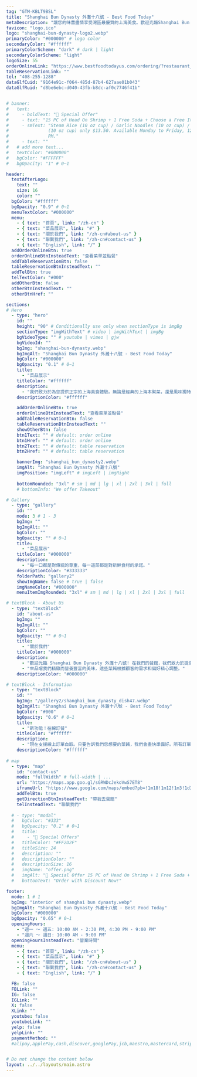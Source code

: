 ```yaml
---
tag: "GTM-KBLT9BSL"
title: "Shanghai Bun Dynasty 外灘十八號 - Best Food Today"
metaDescription: "讓您的味蕾盡情享受灣區最優質的上海美食。歡迎光臨Shanghai Bun Dynasty 外灘十八號，體驗獨特的美食之旅。"
favicon: "logo.ico"
logo: "shanghai-bun-dynasty-logo2.webp"
primaryColor: "#000000" # logo color
secondaryColor: "#ffffff"
primaryColorScheme: "dark" # dark | light
secondaryColorScheme: "light"
logoSize: 55
orderOnlineLink: "https://www.bestfoodtodayus.com/ordering/?restaurant_uid=d8be6ebc-d040-43fb-b8dc-af0c7746f41b"
tableReservationLink: ""
tel: "408-255-1288"
dataGlfCuid: "9164e91c-f064-485d-87b4-627aae01b043"
dataGlfRuid: "d8be6ebc-d040-43fb-b8dc-af0c7746f41b"


# banner:
#   text: 
#     - boldText: "🥳 Special Offer"
#     - text: "15 PC of Head On Shrimp + 1 Free Soda + Choose a Free Item:"
#     - smText: "Steam Rice (10 oz cup) / Garlic Noodles (10 oz cup) / Cajun Fries
#               (10 oz cup) only $13.50. Available Monday to Friday, 12 PM to 3
#               PM."
#     - text: ""
#   # add more text...
#   textColor: "#000000"
#   bgColor: "#FFFFFF"
#   bgOpacity: "1" # 0~1

header:
  textAfterLogo: 
    text: ""
    size: 16
    color: ""
  bgColor: "#ffffff"
  bgOpacity: "0.9" # 0~1
  menuTextColor: "#000000"
  menu:
    - { text: "首頁", link: "/zh-cn" }
    - { text: "菜品展示", link: "#" }
    - { text: "關於我們", link: "/zh-cn#about-us" }
    - { text: "聯繫我們", link: "/zh-cn#contact-us" }
    - { text: "English", link: "/" }
  addOrderOnlineBtn: true
  orderOnlineBtnInsteadText: "查看菜單並點餐"
  addTableReservationBtn: false
  tableReservationBtnInsteadText: ""
  addTelBtn: true
  telTextColor: "#000"
  addOtherBtn: false
  otherBtnInsteadText: ""
  otherBtnHref: ""

sections:
# Hero
  - type: "hero" 
    id: ""
    height: "90" # Conditionally use only when sectionType is imgBg
    sectionType: "imgWithText" # video | imgWithText | imgBg
    bgVideoType: "" # youtube | vimeo | gjw
    bgVideoId: ""
    bgImg: "shanghai-bun-dynasty.webp"
    bgImgAlt: "Shanghai Bun Dynasty 外灘十八號 - Best Food Today"
    bgColor: "#000000"
    bgOpacity: "0.1" # 0~1
    title: 
      - "菜品展示"
    titleColor: "#ffffff"
    description: 
      - "我們致力於為您提供正宗的上海美食體驗。無論是經典的上海本幫菜，還是風味獨特的小巷小吃，我們的廚師團隊都精心準備，力求每一道菜都能帶給您最純正的味覺享受。"
    descriptionColor: "#ffffff"

    addOrderOnlineBtn: true
    orderOnlineBtnInsteadText: "查看菜單並點餐"
    addTableReservationBtn: false
    tableReservationBtnInsteadText: ""
    showOtherBtn: false
    btn1Text: "" # default: order online
    btn1Href: "" # default: order online
    btn2Text: "" # default: table reservation
    btn2Href: "" # default: table reservation

    bannerImg: "shanghai_bun_dynasty2.webp"
    imgAlt: "Shanghai Bun Dynasty 外灘十八號"
    imgPosition: "imgLeft" # imgLeft | imgRight
   
    bottomRounded: "3xl" # sm | md | lg | xl | 2xl | 3xl | full
    # bottomInfo: "We offer Takeout"

# Gallery  
  - type: "gallery"
    id: ""
    mode: 3 # 1 - 3
    bgImg: ""
    bgImgAlt: ""
    bgColor: ""
    bgOpacity: "" # 0~1
    title: 
      - "菜品展示"
    titleColor: "#000000"
    description: 
      - "每一口都是對傳統的尊重，每一道菜都是對新鮮食材的承諾。"
    descriptionColor: "#333333"
    folderPath: "gallery2"
    showImgName: false # true | false
    imgNameColor: "#000000"
    menuItemImgRounded: "3xl" # sm | md | lg | xl | 2xl | 3xl | full

# textBlock - About Us
  - type: "textBlock" 
    id: "about-us"
    bgImg: ""
    bgImgAlt: ""
    bgColor: ""
    bgOpacity: "" # 0~1
    title: 
      - "關於我們"
    titleColor: "#000000"
    description: 
      - "歡迎光臨 Shanghai Bun Dynasty 外灘十八號! 在我們的餐館，我們致力於提供卓越的用餐體驗，注重健康、新鮮和自然風味。我們的招牌菜餚展示了最精緻的上海美食，精心準備，並專注於每個細節。"
      - "來品嚐我們精緻而營養豐富的美味，這些菜餚根據顧客的需求和偏好精心調整。"
    descriptionColor: "#000000"

# textBlock - Information
  - type: "textBlock" 
    id: ""
    bgImg: "/gallery2/shanghai_bun_dynasty_dish47.webp"
    bgImgAlt: "Shanghai Bun Dynasty 外灘十八號 - Best Food Today"
    bgColor: "#000"
    bgOpacity: "0.6" # 0~1
    title: 
      - "新功能！在線訂餐"
    titleColor: "#ffffff"
    description: 
      - "現在支援線上訂單自取。只要告訴我們您想要的菜餚，我們會​​盡快準備好。所有訂單都由我們手動確認。您可以即時查看您的食物何時準備好。訂單狀態會即時更新，您可以在螢幕上查看您的食物何時可以取走。"
    descriptionColor: "#ffffff"
  
# map  
  - type: "map"
    id: "contact-us"
    mode: "fullWidth" # full-width | ...
    url: "https://maps.app.goo.gl/sGRWDcJekoVwS7ET8"
    iframeUrl: "https://www.google.com/maps/embed?pb=!1m18!1m12!1m3!1d3172.8496107568026!2d-122.0202152240354!3d37.322389872102924!2m3!1f0!2f0!3f0!3m2!1i1024!2i768!4f13.1!3m3!1m2!1s0x808fb5bc9bf3a785%3A0x1986586558b9d981!2sShanghai%20No.1!5e0!3m2!1sen!2sus!4v1721888062721!5m2!1sen!2sus"
    addTelBtn: true
    getDirectionBtnInsteadText: "帶我去餐館"
    telInsteadText: "聯繫我們"
 
  # - type: "modal"
  #   bgColor: "#333"
  #   bgOpacity: "0.1" # 0~1
  #   title: 
  #     - "🥳 Special Offers"
  #   titleColor: "#FF2D2F"
  #   titleSize: 24
  #   description: ""
  #   descriptionColor: ""
  #   descriptionSize: 16
  #   imgName: "offer.png"
  #   imgAlt: "🥳 Special Offer 15 PC of Head On Shrimp + 1 Free Soda + Choose a Free Item: Steam Rice (10 oz cup) / Garlic Noodles (10 oz cup) / Cajun Fries (10 oz cup) only $13.50. Available Monday to Friday, 12 PM to 3 PM."
  #   buttonText: "Order with Discount Now!"

footer:
  mode: 1 # 1
  bgImg: "interior of shanghai bun dynasty.webp"
  bgImgAlt: "Shanghai Bun Dynasty 外灘十八號 - Best Food Today"
  bgColor: "#000000"
  bgOpacity: "0.65" # 0~1
  openingHours: 
    - "週一 ～ 週五: 10:00 AM - 2:30 PM, 4:30 PM - 9:00 PM"
    - "週六 ～ 週日: 10:00 AM - 9:00 PM"
  openingHoursInsteadText: "營業時間"
  menu:
    - { text: "首頁", link: "/zh-cn" }
    - { text: "菜品展示", link: "#" }
    - { text: "關於我們", link: "/zh-cn#about-us" }
    - { text: "聯繫我們", link: "/zh-cn#contact-us" }
    - { text: "English", link: "/" }

  FB: false
  FBLink: ""
  IG: false
  IGLink: ""
  X: false
  XLink: ""
  youtube: false
  youtubeLink: ""
  yelp: false
  yelpLink: ""
  paymentMethod: "" 
  #alipay,applePay,cash,discover,googlePay,jcb,maestro,mastercard,stripe,unionPay,visa,weChatPay,payPal 


# Do not change the content below
layout: ../../layouts/main.astro
---
```


